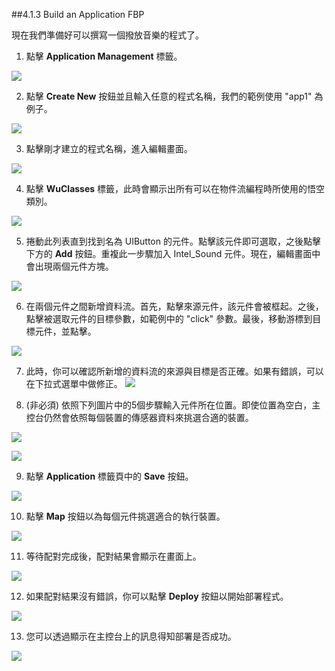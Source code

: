 ##4.1.3 Build an Application FBP

現在我們準備好可以撰寫一個撥放音樂的程式了。

1.  點擊 **Application Management** 標籤。

 ![](https://raw.githubusercontent.com/wukong-ntu/wukong-gitbook-figures/master/figures/04-Examples/Intel_Sound/19.png)

2.  點擊 **Create New** 按鈕並且輸入任意的程式名稱，我們的範例使用 "app1" 為例子。 <!--**(The dialog is in Chinese!!)**-->
  
  ![](https://raw.githubusercontent.com/wukong-ntu/wukong-gitbook-figures/master/figures/04-Examples/Intel_Sound/20.png)

3.  點擊剛才建立的程式名稱，進入編輯畫面。 

  ![](https://raw.githubusercontent.com/wukong-ntu/wukong-gitbook-figures/master/figures/04-Examples/Intel_Sound/21.png)  

4.  點擊 **WuClasses** 標籤，此時會顯示出所有可以在物件流編程時所使用的悟空類別。

  ![](https://raw.githubusercontent.com/wukong-ntu/wukong-gitbook-figures/master/figures/04-Examples/Intel_Sound/22.png)  

5.  捲動此列表直到找到名為 UIButton 的元件。點擊該元件即可選取，之後點擊下方的 **Add** 按鈕。重複此一步驟加入 Intel_Sound 元件。現在，編輯畫面中會出現兩個元件方塊。
    
  ![](https://raw.githubusercontent.com/wukong-ntu/wukong-gitbook-figures/master/figures/04-Examples/Intel_Sound/23.png)  

6.  在兩個元件之間新增資料流。首先，點擊來源元件，該元件會被框起。之後，點擊被選取元件的目標參數，如範例中的 "click" 參數。最後，移動游標到目標元件，並點擊。
  
  ![](https://raw.githubusercontent.com/wukong-ntu/wukong-gitbook-figures/master/figures/04-Examples/Intel_Sound/24.png)     

7.  此時，你可以確認所新增的資料流的來源與目標是否正確。如果有錯誤，可以在下拉式選單中做修正。
  ![](https://raw.githubusercontent.com/wukong-ntu/wukong-gitbook-figures/master/figures/04-Examples/Intel_Sound/25.png)   

8.  (非必須) 依照下列圖片中的5個步驟輸入元件所在位置。即使位置為空白，主控台仍然會依照每個裝置的傳感器資料來挑選合適的裝置。

  ![](https://raw.githubusercontent.com/wukong-ntu/wukong-gitbook-figures/master/figures/04-Examples/Intel_Sound/30.png)

  ![](https://raw.githubusercontent.com/wukong-ntu/wukong-gitbook-figures/master/figures/04-Examples/Intel_Sound/31.png)

9.  點擊 **Application** 標籤頁中的 **Save** 按鈕。

  ![](https://raw.githubusercontent.com/wukong-ntu/wukong-gitbook-figures/master/figures/04-Examples/Intel_Sound/27.png)

10.  點擊 **Map** 按鈕以為每個元件挑選適合的執行裝置。

  ![](https://raw.githubusercontent.com/wukong-ntu/wukong-gitbook-figures/master/figures/04-Examples/Intel_Sound/27-1.png)   

11.  等待配對完成後，配對結果會顯示在畫面上。

  ![](https://raw.githubusercontent.com/wukong-ntu/wukong-gitbook-figures/master/figures/04-Examples/Intel_Sound/28.png)   

12.  如果配對結果沒有錯誤，你可以點擊 **Deploy** 按鈕以開始部署程式。 

  ![](https://raw.githubusercontent.com/wukong-ntu/wukong-gitbook-figures/master/figures/04-Examples/Intel_Sound/27-2.png)   

13.  您可以透過顯示在主控台上的訊息得知部署是否成功。

  ![](https://raw.githubusercontent.com/wukong-ntu/wukong-gitbook-figures/master/figures/04-Examples/Intel_Sound/29.png)